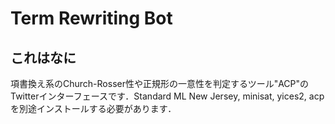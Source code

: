 # Term Rewriting Bot

## これはなに

項書換え系のChurch-Rosser性や正規形の一意性を判定するツール"ACP"のTwitterインターフェースです．Standard ML New Jersey, minisat, yices2, acp を別途インストールする必要があります．
